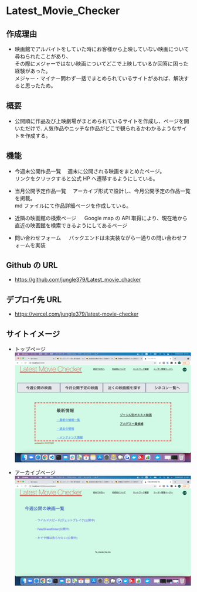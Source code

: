 # Latest_Movie_Checker

## 作成理由

- 映画館でアルバイトをしていた時にお客様から上映していない映画について尋ねられたことがあり、  
  その際にメジャーではない映画についてどこで上映しているか回答に困った経験があった。  
  メジャー・マイナー問わず一括でまとめられているサイトがあれば、解決すると思ったため。

## 概要

- 公開順に作品及び上映劇場がまとめられているサイトを作成し、ページを開いただけで.
  人気作品やニッチな作品がどこで観られるかわかるようなサイトを作成する。

## 機能

- 今週末公開作品一覧
  　週末に公開される映画をまとめたページ。  
   リンクをクリックすると公式 HP へ遷移するようにしている。

- 当月公開予定作品一覧
  　アーカイブ形式で設計し、今月公開予定の作品一覧を掲載。  
   md ファイルにて作品詳細ページを作成している。

- 近隣の映画館の検索ページ
  　 Google map の API 取得により、現在地から直近の映画館を検索できるようにしてあるページ

- 問い合わせフォーム
  　 バックエンドは未実装ながら一通りの問い合わせフォームを実装

## Github の URL

- https://github.com/jungle379/Latest_movie_chacker

## デプロイ先 URL

- https://vercel.com/jungle379/latest-movie-checker

## サイトイメージ

- トップページ
  <img src="/public/images/src1.jpg">

- アーカイブページ
  <img src="/public/images/src2.jpg">
